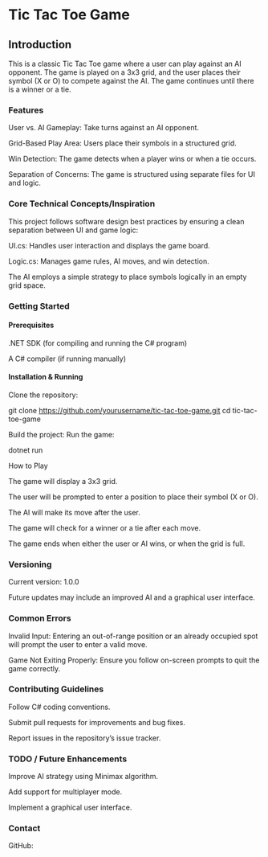 # Tic Tac Toe Game

## Introduction
This is a classic Tic Tac Toe game where a user can play against an AI opponent. The game is played on a 3x3 grid, and the user places their symbol (X or O) to compete against the AI. The game continues until there is a winner or a tie.

### Features

User vs. AI Gameplay: Take turns against an AI opponent.

Grid-Based Play Area: Users place their symbols in a structured grid.

Win Detection: The game detects when a player wins or when a tie occurs.

Separation of Concerns: The game is structured using separate files for UI and logic.

### Core Technical Concepts/Inspiration

This project follows software design best practices by ensuring a clean separation between UI and game logic:

UI.cs: Handles user interaction and displays the game board.

Logic.cs: Manages game rules, AI moves, and win detection.

The AI employs a simple strategy to place symbols logically in an empty grid space.

### Getting Started

#### Prerequisites

.NET SDK (for compiling and running the C# program)

A C# compiler (if running manually)

#### Installation & Running

Clone the repository:

git clone https://github.com/yourusername/tic-tac-toe-game.git
cd tic-tac-toe-game

Build the project:
Run the game:

dotnet run

How to Play

The game will display a 3x3 grid.

The user will be prompted to enter a position to place their symbol (X or O).

The AI will make its move after the user.

The game will check for a winner or a tie after each move.

The game ends when either the user or AI wins, or when the grid is full.

### Versioning

Current version: 1.0.0

Future updates may include an improved AI and a graphical user interface.

### Common Errors

Invalid Input: Entering an out-of-range position or an already occupied spot will prompt the user to enter a valid move.

Game Not Exiting Properly: Ensure you follow on-screen prompts to quit the game correctly.

### Contributing Guidelines

Follow C# coding conventions.

Submit pull requests for improvements and bug fixes.

Report issues in the repository’s issue tracker.

### TODO / Future Enhancements

Improve AI strategy using Minimax algorithm.

Add support for multiplayer mode.

Implement a graphical user interface.

### Contact

GitHub:

